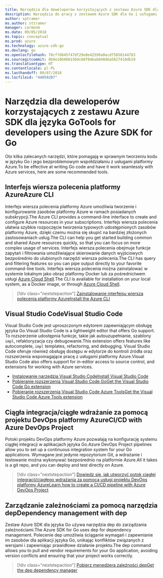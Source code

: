 ```yaml
---
title: Narzędzia dla deweloperów korzystających z zestawu Azure SDK dla języka Go
description: Narzędzia do pracy z zestawem Azure SDK dla Go i usługami platformy Azure
author: sptramer
ms.author: sttramer
manager: carmonm
ms.date: 09/05/2018
ms.topic: conceptual
ms.prod: azure
ms.technology: azure-sdk-go
ms.devlang: go
ms.openlocfilehash: 70cf7d645f47df29e8e42599a0acd75858144783
ms.sourcegitcommit: 8b9e10b960150dc08f046ab840d6a5627410db29
ms.translationtype: HT
ms.contentlocale: pl-PL
ms.lasthandoff: 09/07/2018
ms.locfileid: "44059207"
---
```

# <a name="tools-for-developers-using-the-azure-sdk-for-go"></a><span data-ttu-id="54012-103">Narzędzia dla deweloperów korzystających z zestawu Azure SDK dla języka Go</span><span class="sxs-lookup"><span data-stu-id="54012-103">Tools for developers using the Azure SDK for Go</span></span>

<span data-ttu-id="54012-104">Oto kilka zalecanych narzędzi, które pomagają w sprawnym tworzeniu kodu w języku Go i jego bezproblemowym współdziałaniu z usługami platformy Azure.</span><span class="sxs-lookup"><span data-stu-id="54012-104">To be effective at writing Go code and have it work seamlessly with Azure services, here are some recommended tools.</span></span>

## <a name="azure-cli"></a><span data-ttu-id="54012-105">Interfejs wiersza polecenia platformy Azure</span><span class="sxs-lookup"><span data-stu-id="54012-105">Azure CLI</span></span>

<span data-ttu-id="54012-106">Interfejs wiersza polecenia platformy Azure umożliwia tworzenie i konfigurowanie zasobów platformy Azure w ramach posiadanych subskrypcji.</span><span class="sxs-lookup"><span data-stu-id="54012-106">The Azure CLI provides a command-line interface to create and configure Azure resources in your subscriptions.</span></span> <span data-ttu-id="54012-107">Interfejs wiersza polecenia ułatwia szybkie rozpoczęcie tworzenia typowych udostępnionych zasobów platformy Azure, dzięki czemu można się skupić na bardziej złożonych zastosowaniach usług.</span><span class="sxs-lookup"><span data-stu-id="54012-107">The CLI can help you get started building common and shared Azure resources quickly, so that you can focus on more complex usage of services.</span></span> <span data-ttu-id="54012-108">Interfejs wiersza polecenia obejmuje funkcje zapytań i filtrowania umożliwiające skierowanie danych wyjściowych bezpośrednio do ulubionych narzędzi wiersza polecenia.</span><span class="sxs-lookup"><span data-stu-id="54012-108">The CLI has query and filtering features so you can pipe output directly to your favorite command-line tools.</span></span> <span data-ttu-id="54012-109">Interfejs wiersza polecenia można zainstalować w systemie lokalnym jako obraz platformy Docker lub za pośrednictwem usługi [Azure Cloud Shell](https://docs.microsoft.com/azure/cloud-shell/overview).</span><span class="sxs-lookup"><span data-stu-id="54012-109">The CLI is available for installation on your local system, as a Docker image, or through [Azure Cloud Shell](https://docs.microsoft.com/azure/cloud-shell/overview).</span></span>

> [!div class="nextstepaction"]
> [<span data-ttu-id="54012-110">Zainstalowanie interfejsu wiersza polecenia platformy Azure</span><span class="sxs-lookup"><span data-stu-id="54012-110">Install the Azure CLI</span></span>](/cli/azure/install-azure-cli)

## <a name="visual-studio-code"></a><span data-ttu-id="54012-111">Visual Studio Code</span><span class="sxs-lookup"><span data-stu-id="54012-111">Visual Studio Code</span></span>

<span data-ttu-id="54012-112">Visual Studio Code jest uproszczonym edytorem zapewniającym obsługę języka Go.</span><span class="sxs-lookup"><span data-stu-id="54012-112">Visual Studio Code is a lightweight editor that offers Go support.</span></span> <span data-ttu-id="54012-113">To rozszerzenie udostępnia funkcje, takie jak autouzupełnianie, szablony `impl`, refaktoryzacja czy debugowanie.</span><span class="sxs-lookup"><span data-stu-id="54012-113">This extension offers features like autocomplete, `impl` templates, refactoring, and debugging.</span></span> <span data-ttu-id="54012-114">Visual Studio Code oferuje również obsługę dostępu w edytorze do kontroli źródła oraz rozszerzenia wspomagające pracę z usługami platformy Azure.</span><span class="sxs-lookup"><span data-stu-id="54012-114">Visual Studio Code also offers support for in-editor access to source control, and extensions for working with Azure services.</span></span>

* [<span data-ttu-id="54012-115">Instalowanie narzędzia Visual Studio Code</span><span class="sxs-lookup"><span data-stu-id="54012-115">Install Visual Studio Code</span></span>](https://code.visualstudio.com/Download)
* [<span data-ttu-id="54012-116">Pobieranie rozszerzenia Visual Studio Code Go</span><span class="sxs-lookup"><span data-stu-id="54012-116">Get the Visual Studio Code Go extension</span></span>](https://code.visualstudio.com/docs/languages/go)
* [<span data-ttu-id="54012-117">Pobieranie rozszerzenia Visual Studio Code Azure Tools</span><span class="sxs-lookup"><span data-stu-id="54012-117">Get the Visual Studio Code Azure Tools extension</span></span>](https://marketplace.visualstudio.com/items?itemName=ms-vscode.vscode-azureextensionpack)

## <a name="cicd-with-azure-devops-project"></a><span data-ttu-id="54012-118">Ciągła integracja/ciągłe wdrażanie za pomocą projektu DevOps platformy Azure</span><span class="sxs-lookup"><span data-stu-id="54012-118">CI/CD with Azure DevOps Project</span></span>

<span data-ttu-id="54012-119">Potoki projektu DevOps platformy Azure pozwalają na konfigurację systemu ciągłej integracji w aplikacjach języka Go.</span><span class="sxs-lookup"><span data-stu-id="54012-119">Azure DevOps Project pipelines allow you to set up a continuous integration system for your Go applications.</span></span> <span data-ttu-id="54012-120">Wymagane jest jedynie repozytorium Git, a wdrażanie i testowanie można wykonywać bezpośrednio na platformie Azure.</span><span class="sxs-lookup"><span data-stu-id="54012-120">All it takes is a git repo, and you can deploy and test directly on Azure.</span></span>

> [!div class="nextstepaction"]
> [<span data-ttu-id="54012-121">Dowiedz się, jak utworzyć potok ciągłej integracji/ciągłego wdrażania za pomocą usługi projektu DevOps platformy Azure</span><span class="sxs-lookup"><span data-stu-id="54012-121">Learn how to create a CI/CD pipeline with Azure DevOps Project</span></span>](/azure/devops-project/azure-devops-project-go)

## <a name="dependency-management-with-dep"></a><span data-ttu-id="54012-122">Zarządzanie zależnościami za pomocą narzędzia dep</span><span class="sxs-lookup"><span data-stu-id="54012-122">Dependency management with dep</span></span>

<span data-ttu-id="54012-123">Zestaw Azure SDK dla języka Go używa narzędzia dep do zarządzania zależnościami.</span><span class="sxs-lookup"><span data-stu-id="54012-123">The Azure SDK for Go uses dep for dependency management.</span></span> <span data-ttu-id="54012-124">Polecenie dep umożliwia ściąganie wymagań i zapewnianie im zasobów dla aplikacji języka Go, unikając konfliktów związanych z wersjami i zapewniając prawidłowe działanie projektu.</span><span class="sxs-lookup"><span data-stu-id="54012-124">The dep command allows you to pull and vendor requirements for your Go application, avoiding version conflicts and ensuring that your project works correctly.</span></span>

> [!div class="nextstepaction"]
> [<span data-ttu-id="54012-125">Pobierz menedżera zależności dep</span><span class="sxs-lookup"><span data-stu-id="54012-125">Get the dep dependency manager</span></span>](https://github.com/golang/dep)
